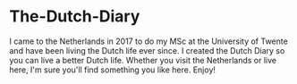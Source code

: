 # The-Dutch-Diary
I came to the Netherlands in 2017 to do my MSc at the University of Twente and have been living the Dutch life ever since. I created the Dutch Diary so you can live a better Dutch life. Whether you visit the Netherlands or live here, I'm sure you'll find something you like here. Enjoy!

